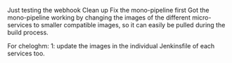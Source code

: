 Just testing the webhook
Clean up
Fix the mono-pipeline first
Got the mono-pipeline working by changing the images of the different micro-services to smaller compatible images,
so it can easily be pulled during the build process.

For cheloghm:
  1: update the images in the individual Jenkinsfile of each services too.
